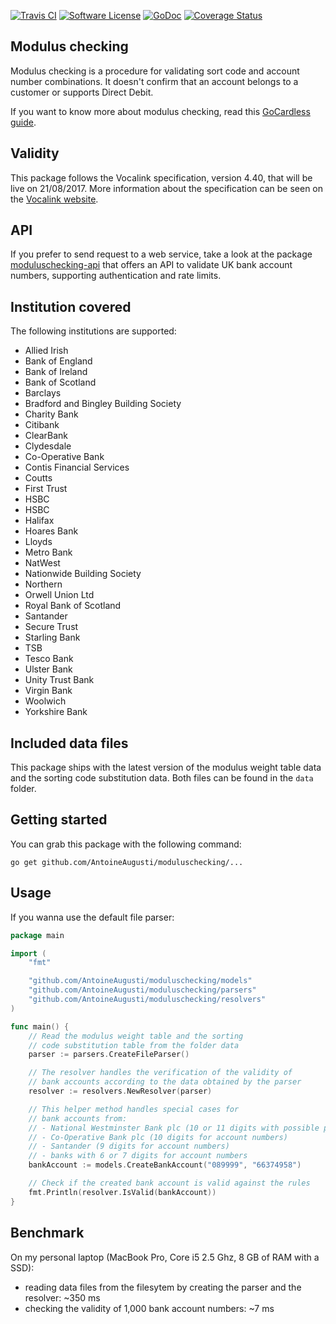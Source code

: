 [![Travis CI](https://img.shields.io/travis/AntoineAugusti/moduluschecking/master.svg?style=flat-square)](https://travis-ci.org/AntoineAugusti/moduluschecking)
[![Software License](https://img.shields.io/badge/License-MIT-orange.svg?style=flat-square)](https://github.com/AntoineAugusti/moduluschecking/LICENSE.md)
[![GoDoc](https://img.shields.io/badge/godoc-reference-blue.svg?style=flat-square)](https://godoc.org/github.com/AntoineAugusti/moduluschecking)
[![Coverage Status](http://codecov.io/github/AntoineAugusti/moduluschecking/coverage.svg?branch=master)](http://codecov.io/github/AntoineAugusti/moduluschecking?branch=master)

## Modulus checking
Modulus checking is a procedure for validating sort code and account number combinations. It doesn't confirm that an account belongs to a customer or supports Direct Debit.

If you want to know more about modulus checking, read this [GoCardless guide](https://gocardless.com/guides/posts/modulus-checking/).

## Validity
This package follows the Vocalink specification, version 4.40, that will be live on 21/08/2017. More information about the specification can be seen on the [Vocalink website](https://www.vocalink.com/customer-support/modulus-checking).

## API
If you prefer to send request to a web service, take a look at the package [moduluschecking-api](https://github.com/AntoineAugusti/moduluschecking-api) that offers an API to validate UK bank account numbers, supporting authentication and rate limits.

## Institution covered
The following institutions are supported:

- Allied Irish
- Bank of England
- Bank of Ireland
- Bank of Scotland
- Barclays
- Bradford and Bingley Building Society
- Charity Bank
- Citibank
- ClearBank
- Clydesdale
- Co-Operative Bank
- Contis Financial Services
- Coutts
- First Trust
- HSBC
- HSBC
- Halifax
- Hoares Bank
- Lloyds
- Metro Bank
- NatWest
- Nationwide Building Society
- Northern
- Orwell Union Ltd
- Royal Bank of Scotland
- Santander
- Secure Trust
- Starling Bank
- TSB
- Tesco Bank
- Ulster Bank
- Unity Trust Bank
- Virgin Bank
- Woolwich
- Yorkshire Bank

## Included data files
This package ships with the latest version of the modulus weight table data and the sorting code substitution data. Both files can be found in the `data` folder.

## Getting started
You can grab this package with the following command:
```
go get github.com/AntoineAugusti/moduluschecking/...
```

## Usage
If you wanna use the default file parser:
```go
package main

import (
    "fmt"

    "github.com/AntoineAugusti/moduluschecking/models"
    "github.com/AntoineAugusti/moduluschecking/parsers"
    "github.com/AntoineAugusti/moduluschecking/resolvers"
)

func main() {
    // Read the modulus weight table and the sorting
    // code substitution table from the folder data
    parser := parsers.CreateFileParser()

    // The resolver handles the verification of the validity of
    // bank accounts according to the data obtained by the parser
    resolver := resolvers.NewResolver(parser)

    // This helper method handles special cases for
    // bank accounts from:
    // - National Westminster Bank plc (10 or 11 digits with possible presence of dashes, for account numbers)
    // - Co-Operative Bank plc (10 digits for account numbers)
    // - Santander (9 digits for account numbers)
    // - banks with 6 or 7 digits for account numbers
    bankAccount := models.CreateBankAccount("089999", "66374958")

    // Check if the created bank account is valid against the rules
    fmt.Println(resolver.IsValid(bankAccount))
}
```

## Benchmark
On my personal laptop (MacBook Pro, Core i5 2.5 Ghz, 8 GB of RAM with a SSD):
- reading data files from the filesytem by creating the parser and the resolver: ~350 ms
- checking the validity of 1,000 bank account numbers: ~7 ms

